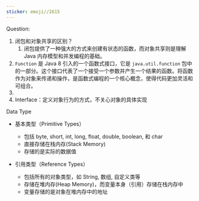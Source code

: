```yaml
---
sticker: emoji//2615
---
```

Question:
1. 闭包和对象共享的区别？
	1. 闭包提供了一种强大的方式来创建有状态的函数，而对象共享则是理解 Java 内存模型和并发编程的基础。
2. `Function` 是 Java 8 引入的一个函数式接口，它是 `java.util.function` 包中的一部分。这个接口代表了一个接受一个参数并产生一个结果的函数。将函数作为对象来传递和操作，是函数式编程的一个核心概念，使得代码更加灵活和可组合。
3. 
4. Interface：定义对象行为的方式，不关心对象的具体实现


Data Type
- 基本类型（Primitive Types）
	- 包括 byte, short, int, long, float, double, boolean, 和 char
	- 直接存储在栈内存(Stack Memory)
	- 存储的是实际的数据值

- 引用类型（Reference Types）
	- 包括所有的对象类型，如 String, 数组, 自定义类等
	- 存储在堆内存(Heap Memory)，而变量本身（引用）存储在栈内存中
	- 变量存储的是对象在堆内存中的地址


